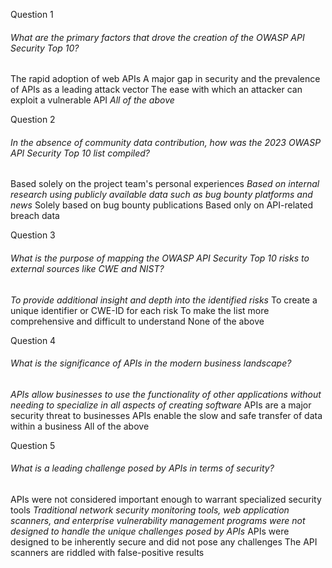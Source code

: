 
Question 1
###### What are the primary factors that drove the creation of the OWASP API Security Top 10?

The rapid adoption of web APIs
A major gap in security and the prevalence of APIs as a leading attack vector
The ease with which an attacker can exploit a vulnerable API
*All of the above*



Question 2
###### In the absence of community data contribution, how was the 2023 OWASP API Security Top 10 list compiled?

Based solely on the project team's personal experiences
*Based on internal research using publicly available data such as bug bounty platforms and news*
Solely based on bug bounty publications
Based only on API-related breach data



Question 3
###### What is the purpose of mapping the OWASP API Security Top 10 risks to external sources like CWE and NIST?

*To provide additional insight and depth into the identified risks*
To create a unique identifier or CWE-ID for each risk
To make the list more comprehensive and difficult to understand
None of the above



Question 4
###### What is the significance of APIs in the modern business landscape?

*APIs allow businesses to use the functionality of other applications without needing to specialize in all aspects of creating software*
APIs are a major security threat to businesses
APIs enable the slow and safe transfer of data within a business
All of the above


Question 5
###### What is a leading challenge posed by APIs in terms of security?

APIs were not considered important enough to warrant specialized security tools
*Traditional network security monitoring tools, web application scanners, and enterprise vulnerability management programs were not designed to handle the unique challenges posed by APIs*
APIs were designed to be inherently secure and did not pose any challenges
The API scanners are riddled with false-positive results

